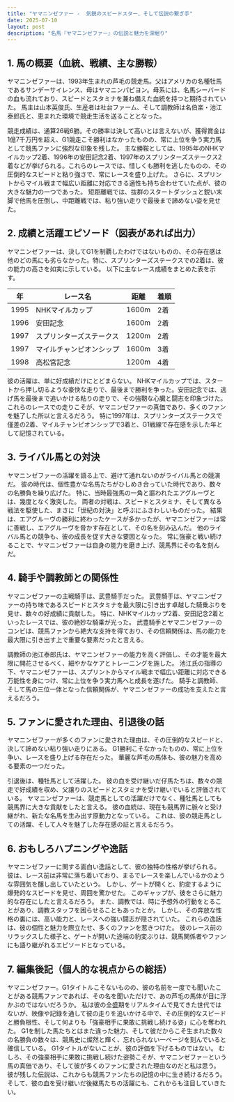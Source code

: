 ```yaml
---
title: "ヤマニンゼファー -  気鋭のスピードスター、そして伝説の繋ぎ手"
date: 2025-07-10
layout: post
description: "名馬『ヤマニンゼファー』の伝説と魅力を深堀り"
---
```


## 1. 馬の概要（血統、戦績、主な勝鞍）

ヤマニンゼファーは、1993年生まれの芦毛の競走馬。父はアメリカの名種牡馬であるサンデーサイレンス、母はヤマニンパピヨン。母系には、名馬シーバードの血も流れており、スピードとスタミナを兼ね備えた血統を持つと期待されていた。  馬主は山本英俊氏、生産者は社台ファーム、そして調教師は名伯楽・池江泰郎氏と、恵まれた環境で競走生活を送ることとなった。

競走成績は、通算26戦6勝。その勝率は決して高いとは言えないが、獲得賞金は1億7千万円を超え、G1競走こそ勝利はなかったものの、常に上位を争う実力馬として競馬ファンに強烈な印象を残した。  主な勝鞍としては、1995年のNHKマイルカップ2着、1996年の安田記念2着、1997年のスプリンターズステークス2着などが挙げられる。これらのレースでは、惜しくも勝利を逃したものの、その圧倒的なスピードと粘り強さで、常にレースを盛り上げた。  さらに、スプリントからマイル戦まで幅広い距離に対応できる適性も持ち合わせていた点が、彼の大きな魅力の一つであった。  短距離戦では、抜群のスタートダッシュと鋭い末脚で他馬を圧倒し、中距離戦では、粘り強い走りで最後まで諦めない姿を見せた。


## 2. 成績と活躍エピソード（図表があれば出力）

ヤマニンゼファーは、決してG1を制覇したわけではないものの、その存在感は他のどの馬にも劣らなかった。特に、スプリンターズステークスでの2着は、彼の能力の高さを如実に示している。  以下に主なレース成績をまとめた表を示す。

| 年 | レース名 | 距離 | 着順 |
|---|---|---|---|
| 1995 | NHKマイルカップ | 1600m | 2着 |
| 1996 | 安田記念 | 1600m | 2着 |
| 1997 | スプリンターズステークス | 1200m | 2着 |
| 1997 | マイルチャンピオンシップ | 1600m | 3着 |
| 1998 | 高松宮記念 | 1200m | 4着 |


彼の活躍は、単に好成績だけにとどまらない。  NHKマイルカップでは、スタートから押し切るような豪快な走りで、最後まで勝利を争った。安田記念では、逃げ馬を最後まで追いかける粘りの走りで、その強靭な心臓と闘志を印象づけた。  これらのレースでの走りこそが、ヤマニンゼファーの真価であり、多くのファンを魅了した所以と言えるだろう。  特に1997年は、スプリンターズステークスで僅差の2着、マイルチャンピオンシップで3着と、G1戦線で存在感を示した年として記憶されている。


## 3. ライバル馬との対決

ヤマニンゼファーの活躍を語る上で、避けて通れないのがライバル馬との競演だ。  彼の時代は、個性豊かな名馬たちがひしめき合っていた時代であり、数々の名勝負を繰り広げた。  特に、当時最強馬の一角と謳われたエアグルーヴとは、幾度となく激突した。  両者の対戦は、スピードとスタミナ、そして異なる戦法を駆使した、まさに「世紀の対決」と呼ぶにふさわしいものだった。  結果は、エアグルーヴの勝利に終わったケースが多かったが、ヤマニンゼファーは常に善戦し、エアグルーヴを脅かす存在として、その名を刻み込んだ。  他のライバル馬との競争も、彼の成長を促す大きな要因となった。  常に強豪と戦い続けることで、ヤマニンゼファーは自身の能力を磨き上げ、競馬界にその名を刻んだ。


## 4. 騎手や調教師との関係性

ヤマニンゼファーの主戦騎手は、武豊騎手だった。  武豊騎手は、ヤマニンゼファーの持ち味であるスピードとスタミナを最大限に引き出す卓越した騎乗ぶりを見せ、数々の好成績に貢献した。  特に、NHKマイルカップ2着、安田記念2着といったレースでは、彼の絶妙な騎乗が光った。  武豊騎手とヤマニンゼファーのコンビは、競馬ファンから絶大な支持を得ており、その信頼関係は、馬の能力を最大限に引き出す上で重要な要素だったと言える。

調教師の池江泰郎氏は、ヤマニンゼファーの能力を高く評価し、その才能を最大限に開花させるべく、細やかなケアとトレーニングを施した。  池江氏の指導の下、ヤマニンゼファーは、スプリントからマイル戦まで幅広い距離に対応できる万能性を身につけ、常に上位を争う実力馬へと成長を遂げた。  騎手と調教師、そして馬の三位一体となった信頼関係が、ヤマニンゼファーの成功を支えたと言えるだろう。


## 5. ファンに愛された理由、引退後の話

ヤマニンゼファーが多くのファンに愛された理由は、その圧倒的なスピードと、決して諦めない粘り強い走りにある。  G1勝利こそなかったものの、常に上位を争い、レースを盛り上げる存在だった。  華麗な芦毛の馬体も、彼の魅力を高める要素の一つだった。

引退後は、種牡馬として活躍した。  彼の血を受け継いだ仔馬たちは、数々の競走で好成績を収め、父譲りのスピードとスタミナを受け継いでいると評価されている。  ヤマニンゼファーは、競走馬としての活躍だけでなく、種牡馬としても競馬界に大きな貢献をしたと言える。  彼の血統は、現在も競馬界に脈々と受け継がれ、新たな名馬を生み出す原動力となっている。  これは、彼の競走馬としての活躍、そして人々を魅了した存在感の証と言えるだろう。


## 6. おもしろハプニングや逸話

ヤマニンゼファーに関する面白い逸話として、彼の独特の性格が挙げられる。  彼は、レース前は非常に落ち着いており、まるでレースを楽しんでいるかのような雰囲気を醸し出していたという。  しかし、ゲートが開くと、豹変するように爆発的なスピードを見せ、周囲を驚かせた。  このギャップが、彼をさらに魅力的な存在にしたと言えるだろう。  また、調教では、時に予想外の行動をとることがあり、調教スタッフを困らせることもあったとか。  しかし、その奔放な性格の裏には、高い能力と、レースへの強い闘志が隠されていた。  これらの逸話は、彼の個性と魅力を際立たせ、多くのファンを惹きつけた。  彼のレース前のリラックスした様子と、ゲートが開いた途端の豹変ぶりは、競馬関係者やファンにも語り継がれるエピソードとなっている。


## 7. 編集後記（個人的な視点からの総括）

ヤマニンゼファー。G1タイトルこそないものの、彼の名前を一度でも聞いたことがある競馬ファンであれば、その名を聞いただけで、あの芦毛の馬体が目に浮かぶのではないだろうか。  私は彼の全盛期をリアルタイムで見てきた世代ではないが、映像や記録を通して彼の走りを追いかける中で、その圧倒的なスピードと勝負根性、そして何よりも「強豪相手に果敢に挑戦し続ける姿」に心を奪われた。  G1を制した馬たちとはまた違った魅力、そして彼だからこそ生まれた数々の名勝負の数々は、競馬史に燦然と輝く、忘れられない一ページを刻んでいると確信している。  G1タイトルがないことが、彼の評価を下げるものではない。  むしろ、その強豪相手に果敢に挑戦し続けた姿勢こそが、ヤマニンゼファーという馬の真価であり、そして彼が多くのファンに愛された理由なのだと私は思う。  彼が残した伝説は、これからも競馬ファンたちの記憶の中に生き続けるだろう。  そして、彼の血を受け継いだ後継馬たちの活躍にも、これからも注目していきたい。
